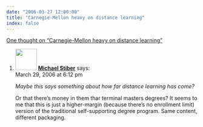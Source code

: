 ```yaml
---
date: "2006-03-27 12:00:00"
title: "Carnegie-Mellon heavy on distance learning"
index: false
---
```


[One thought on &ldquo;Carnegie-Mellon heavy on distance learning&rdquo;](/lemire/blog/2006/03-27-carnegie-mellon-heavy-on-distance-learning)

<ol class="comment-list">
<li id="comment-3770" class="comment even thread-even depth-1">
<div class="comment-author vcard">
<img alt src="https://secure.gravatar.com/avatar/dada9de44173d6c1b13691554ef8e974?s=56&#038;d=mm&#038;r=g" srcset="https://secure.gravatar.com/avatar/dada9de44173d6c1b13691554ef8e974?s=112&#038;d=mm&#038;r=g 2x" class="avatar avatar-56 photo" height="56" width="56" decoding="async" /> <b class="fn"><a href="https://expert-opinion.blogspot.com/" class="url" rel="ugc external nofollow">Michael Stiber</a></b> <span class="says">says:</span> </div>
<div class="comment-metadata"><time datetime="2006-03-29T18:12:12+00:00">March 29, 2006 at 6:12 pm</time></a> </div>
<div class="comment-content">
<p><i>Maybe this says something about how far distance learning has come?</i></p>
<p>Or that there&rsquo;s money in them thar terminal masters degrees? It seems to me that this is just a higher-margin (because there&rsquo;s no enrollment limit) version of the traditional self-supporting degree program. Same content, different packaging.</p>
</div>
</li>
</ol>
